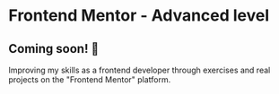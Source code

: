 # Frontend Mentor - Advanced level

## Coming soon! 👋

Improving my skills as a frontend developer through exercises and real projects on the "Frontend Mentor" platform.
